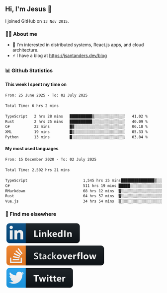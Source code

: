 ## Hi, I'm Jesus 👋

I joined GitHub on `13 Nov 2015`.

<!-- Talking about you -->

### 👨‍💻 About me

- 👦 I'm interested in distributed systems, React.js apps, and cloud architecture.
- ⚡️ I have a blog at <https://jsantanders.dev/blog>

### 📊 Github Statistics

#### This week I spent my time on

<!--START_SECTION:weekly-->

```txt
From: 25 June 2025 - To: 02 July 2025

Total Time: 6 hrs 2 mins

TypeScript   2 hrs 28 mins   ██████████▒░░░░░░░░░░░░░░   41.02 %
Rust         2 hrs 25 mins   ██████████░░░░░░░░░░░░░░░   40.09 %
C#           22 mins         █▓░░░░░░░░░░░░░░░░░░░░░░░   06.18 %
XML          19 mins         █▒░░░░░░░░░░░░░░░░░░░░░░░   05.33 %
Python       13 mins         █░░░░░░░░░░░░░░░░░░░░░░░░   03.84 %
```

<!--END_SECTION:weekly-->

#### My most used languages

<!--START_SECTION:alltime-->

```txt
From: 15 December 2020 - To: 02 July 2025

Total Time: 2,502 hrs 21 mins

TypeScript                         1,545 hrs 25 mins███████████████▒░░░░░░░░░   61.76 %
C#                                 511 hrs 19 mins █████░░░░░░░░░░░░░░░░░░░░   20.43 %
RMarkdown                          68 hrs 12 mins  ▓░░░░░░░░░░░░░░░░░░░░░░░░   02.73 %
Rust                               64 hrs 57 mins  ▓░░░░░░░░░░░░░░░░░░░░░░░░   02.60 %
Vue.js                             34 hrs 54 mins  ▒░░░░░░░░░░░░░░░░░░░░░░░░   01.40 %
```

<!--END_SECTION:alltime-->

### 📢 Find me elsewhere

<p>
  <a target="_blank" href="https://linkedin.com/in/jsantanders">
    <img src="https://github.com/jsantanders/jsantanders/blob/master/img/linkedin.svg" alt="LinkedIn" style="vertical-align:top; margin:4px">
  </a>
  
  <a target="_blank" href="https://stackoverflow.com/users/7318331/jesus-santander">
    <img src="https://github.com/jsantanders/jsantanders/blob/master/img/stackoverflow.svg" alt="StackOverflow" style="vertical-align:top; margin:4px">
  </a>
  
  <a target="_blank" href="http://twitter.com/jsantanders">
    <img src="https://github.com/jsantanders/jsantanders/blob/master/img/twitter.svg" alt="Twitter" style="vertical-align:top; margin:4px">
  </a>
</p>
